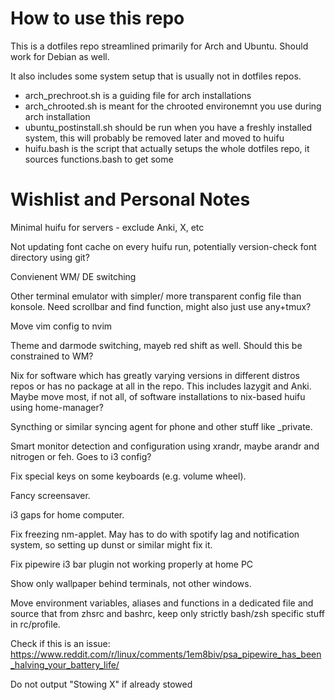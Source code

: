 # How to use this repo
This is a dotfiles repo streamlined primarily for Arch and Ubuntu. Should work for Debian as well. 

It also includes some system setup that is usually not in dotfiles repos. 

- arch\_prechroot.sh is a guiding file for arch installations
- arch\_chrooted.sh is meant for the chrooted environemnt you use during arch installation
- ubuntu\_postinstall.sh should be run when you have a freshly installed system,  this will probably be removed later and moved to huifu
- huifu.bash is the script that actually setups the whole dotfiles repo, it sources functions.bash to get some 

# Wishlist and Personal Notes
Minimal huifu for servers - exclude Anki, X, etc

Not updating font cache on every huifu run, potentially version-check font directory using git?

Convienent WM/ DE switching 

Other terminal emulator with simpler/ more transparent config file than konsole. Need scrollbar and find function, might also just use any+tmux?

Move vim config to nvim

Theme and darmode switching, mayeb red shift as well. Should this be constrained to WM?

Nix for software which has greatly varying versions in different distros repos or has no package at all in the repo. This includes lazygit and Anki. Maybe move most, if not all, of software installations to nix-based huifu using home-manager?

Syncthing or similar syncing agent for phone and other stuff like \_private.

Smart monitor detection and configuration using xrandr, maybe arandr and nitrogen or feh. Goes to i3 config?

Fix special keys on some keyboards (e.g. volume wheel).

Fancy screensaver.

i3 gaps for home computer. 

Fix freezing nm-applet. May has to do with spotify lag and notification system, so setting up dunst or similar might fix it.

Fix pipewire i3 bar plugin not working properly at home PC

Show only wallpaper behind terminals, not other windows.

Move environment variables, aliases and functions in a dedicated file and source that from zhsrc and bashrc, keep only strictly bash/zsh specific stuff in rc/profile. 

Check if this is an issue: https://www.reddit.com/r/linux/comments/1em8biv/psa_pipewire_has_been_halving_your_battery_life/

Do not output "Stowing X" if already stowed
